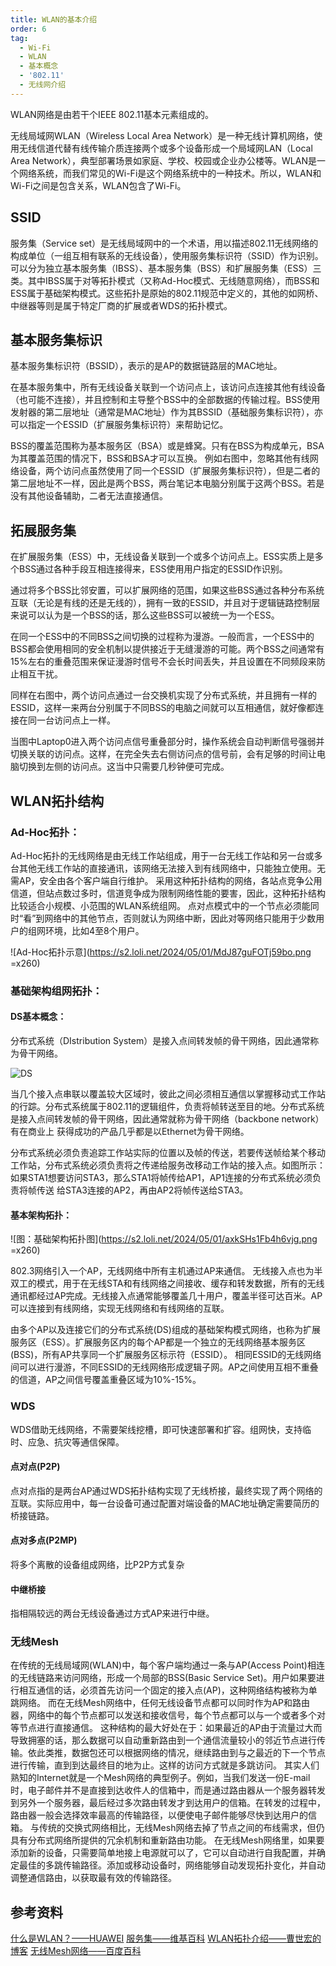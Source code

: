```yaml
---
title: WLAN的基本介绍
order: 6
tag:
  - Wi-Fi
  - WLAN
  - 基本概念
  - '802.11'
  - 无线网介绍
---
```


WLAN网络是由若干个IEEE 802.11基本元素组成的。

无线局域网WLAN（Wireless Local Area Network）是一种无线计算机网络，使用无线信道代替有线传输介质连接两个或多个设备形成一个局域网LAN（Local Area Network），典型部署场景如家庭、学校、校园或企业办公楼等。WLAN是一个网络系统，而我们常见的Wi-Fi是这个网络系统中的一种技术。所以，WLAN和Wi-Fi之间是包含关系，WLAN包含了Wi-Fi。

## SSID

服务集（Service set）是无线局域网中的一个术语，用以描述802.11无线网络的构成单位（一组互相有联系的无线设备），使用服务集标识符（SSID）作为识别。可以分为独立基本服务集（IBSS）、基本服务集（BSS）和扩展服务集（ESS）三类。其中IBSS属于对等拓扑模式（又称Ad-Hoc模式、无线随意网络），而BSS和ESS属于基础架构模式。这些拓扑是原始的802.11规范中定义的，其他的如网桥、中继器等则是属于特定厂商的扩展或者WDS的拓扑模式。

## 基本服务集标识

基本服务集标识符（BSSID），表示的是AP的数据链路层的MAC地址。

在基本服务集中，所有无线设备关联到一个访问点上，该访问点连接其他有线设备（也可能不连接），并且控制和主导整个BSS中的全部数据的传输过程。BSS使用发射器的第二层地址（通常是MAC地址）作为其BSSID（基础服务集标识符），亦可以指定一个ESSID（扩展服务集标识符）来帮助记忆。

BSS的覆盖范围称为基本服务区（BSA）或是蜂窝。只有在BSS为构成单元，BSA为其覆盖范围的情况下，BSS和BSA才可以互换。
例如右图中，忽略其他有线网络设备，两个访问点虽然使用了同一个ESSID（扩展服务集标识符），但是二者的第二层地址不一样，因此是两个BSS，两台笔记本电脑分别属于这两个BSS。若是没有其他设备辅助，二者无法直接通信。

## 拓展服务集

在扩展服务集（ESS）中，无线设备关联到一个或多个访问点上。ESS实质上是多个BSS通过各种手段互相连接得来，ESS使用用户指定的ESSID作识别。

通过将多个BSS比邻安置，可以扩展网络的范围，如果这些BSS通过各种分布系统互联（无论是有线的还是无线的），拥有一致的ESSID，并且对于逻辑链路控制层来说可以认为是一个BSS的话，那么这些BSS可以被统一为一个ESS。

在同一个ESS中的不同BSS之间切换的过程称为漫游。一般而言，一个ESS中的BSS都会使用相同的安全机制以提供接近于无缝漫游的可能。两个BSS之间通常有15%左右的重叠范围来保证漫游时信号不会长时间丢失，并且设置在不同频段来防止相互干扰。

同样在右图中，两个访问点通过一台交换机实现了分布式系统，并且拥有一样的ESSID，这样一来两台分别属于不同BSS的电脑之间就可以互相通信，就好像都连接在同一台访问点上一样。

当图中Laptop0进入两个访问点信号重叠部分时，操作系统会自动判断信号强弱并切换关联的访问点。这样，在完全失去右侧访问点的信号前，会有足够的时间让电脑切换到左侧的访问点。这当中只需要几秒钟便可完成。

## WLAN拓扑结构

### Ad-Hoc拓扑：

Ad-Hoc拓扑的无线网络是由无线工作站组成，用于一台无线工作站和另一台或多台其他无线工作站的直接通讯，该网络无法接入到有线网络中，只能独立使用。无需AP，安全由各个客户端自行维护。
采用这种拓扑结构的网络，各站点竞争公用信道，但站点数过多时，信道竞争成为限制网络性能的要害，因此，这种拓扑结构比较适合小规模、小范围的WLAN系统组网。
点对点模式中的一个节点必须能同时“看”到网络中的其他节点，否则就认为网络中断，因此对等网络只能用于少数用户的组网环境，比如4至8个用户。

![Ad-Hoc拓扑示意](https://s2.loli.net/2024/05/01/MdJ87guFOTj59bo.png =x260)

### 基础架构组网拓扑：

#### DS基本概念：

分布式系统（DIstribution System）是接入点间转发帧的骨干网络，因此通常称为骨干网络。

![DS](https://s2.loli.net/2024/05/01/9sAogZ4aTPpLSJi.png)

当几个接入点串联以覆盖较大区域时，彼此之间必须相互通信以掌握移动式工作站的行踪。分布式系统属于802.11的逻辑组件，负责将帧转送至目的地。分布式系统是接入点间转发帧的骨干网络，因此通常就称为骨干网络（backbone network）有在商业上
获得成功的产品几乎都是以Ethernet为骨干网络。

分布式系统必须负责追踪工作站实际的位置以及帧的传送，若要传送帧给某个移动工作站，分布式系统必须负责将之传递给服务改移动工作站的接入点。如图所示：如果STA1想要访问STA3，那么STA1将帧传给AP1，AP1连接的分布式系统必须负责将帧传送
给STA3连接的AP2，再由AP2将帧传送给STA3。

#### 基本架构拓扑：

![图：基础架构拓扑图](https://s2.loli.net/2024/05/01/axkSHs1Fb4h6vjg.png =x260)

802.3网络引入一个AP，无线网络中所有主机通过AP来通信。
无线接入点也为半双工的模式，用于在无线STA和有线网络之间接收、缓存和转发数据，所有的无线通讯都经过AP完成。无线接入点通常能够覆盖几十用户，覆盖半径可达百米。AP可以连接到有线网络，实现无线网络和有线网络的互联。

由多个AP以及连接它们的分布式系统(DS)组成的基础架构模式网络，也称为扩展服务区（ESS）。扩展服务区内的每个AP都是一个独立的无线网络基本服务区(BSS)，所有AP共享同一个扩展服务区标示符（ESSID）。
相同ESSID的无线网络间可以进行漫游，不同ESSID的无线网络形成逻辑子网。AP之间使用互相不重叠的信道，AP之间信号覆盖重叠区域为10%-15%。

### WDS

WDS借助无线网络，不需要架线挖槽，即可快速部署和扩容。组网快，支持临时、应急、抗灾等通信保障。

#### 点对点(P2P)

点对点指的是两台AP通过WDS拓扑结构实现了无线桥接，最终实现了两个网络的互联。实际应用中，每一台设备可通过配置对端设备的MAC地址确定需要简历的桥接链路。

####  点对多点(P2MP)

将多个离散的设备组成网络，比P2P方式复杂

#### 中继桥接

指相隔较远的两台无线设备通过方式AP来进行中继。

### 无线Mesh

在传统的无线局域网(WLAN)中，每个客户端均通过一条与AP(Access Point)相连的无线链路来访问网络，形成一个局部的BSS(Basic Service Set)。用户如果要进行相互通信的话，必须首先访问一个固定的接入点(AP)，这种网络结构被称为单跳网络。
而在无线Mesh网络中，任何无线设备节点都可以同时作为AP和路由器，网络中的每个节点都可以发送和接收信号，每个节点都可以与一个或者多个对等节点进行直接通信。
这种结构的最大好处在于：如果最近的AP由于流量过大而导致拥塞的话，那么数据可以自动重新路由到一个通信流量较小的邻近节点进行传输。依此类推，数据包还可以根据网络的情况，继续路由到与之最近的下一个节点进行传输，直到到达最终目的地为止。这样的访问方式就是多跳访问。
其实人们熟知的Internet就是一个Mesh网络的典型例子。例如，当我们发送一份E-mail时，电子邮件并不是直接到达收件人的信箱中，而是通过路由器从一个服务器转发到另外一个服务器，最后经过多次路由转发才到达用户的信箱。在转发的过程中，路由器一般会选择效率最高的传输路径，以便使电子邮件能够尽快到达用户的信箱。
与传统的交换式网络相比，无线Mesh网络去掉了节点之间的布线需求，但仍具有分布式网络所提供的冗余机制和重新路由功能。
在无线Mesh网络里，如果要添加新的设备，只需要简单地接上电源就可以了，它可以自动进行自我配置，并确定最佳的多跳传输路径。添加或移动设备时，网络能够自动发现拓扑变化，并自动调整通信路由，以获取最有效的传输路径。


## 参考资料
[什么是WLAN？——HUAWEI](https://info.support.huawei.com/info-finder/encyclopedia/zh/WLAN.html)
[服务集——维基百科](https://zh.wikipedia.org/wiki/%E6%9C%8D%E5%8A%A1%E9%9B%86#)
[WLAN拓扑介绍——曹世宏的博客](https://cshihong.github.io/2018/04/25/WLAN%E6%8B%93%E6%89%91%E4%BB%8B%E7%BB%8D/)
[无线Mesh网络——百度百科](https://baike.baidu.com/item/%E6%97%A0%E7%BA%BFmesh%E7%BD%91%E7%BB%9C/8614112)
